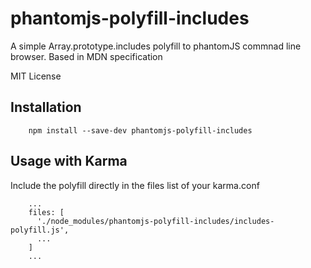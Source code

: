 # phantomjs-polyfill-includes
A simple Array.prototype.includes polyfill to phantomJS commnad line browser. Based in MDN specification

MIT License

## Installation

```
    npm install --save-dev phantomjs-polyfill-includes
```

## Usage with Karma

Include the polyfill directly in the files list of your karma.conf

```
    ...
    files: [
      './node_modules/phantomjs-polyfill-includes/includes-polyfill.js',
      ...
    ]
    ...
```